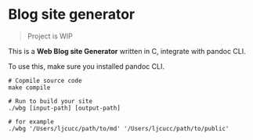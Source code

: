 # Blog site generator

> Project is WIP

This is a **Web Blog site Generator** written in C, integrate with pandoc CLI. 

To use this, make sure you installed pandoc CLI.

```
# Copmile source code
make compile

# Run to build your site
./wbg [input-path] [output-path]

# for example
./wbg '/Users/ljcucc/path/to/md' '/Users/ljcucc/path/to/public'
```

